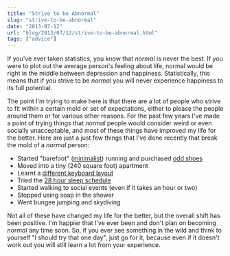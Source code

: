 ```yaml
---
title: "Strive to be Abnormal"
slug: "strive-to-be-abnormal"
date: "2013-07-12"
url: "blog/2013/07/12/strive-to-be-abnormal.html"
tags: ["advice"]
---
```


If you've ever taken statistics, you know that *normal* is never the best. If you were to plot out the average person's feeling about life, normal would be right in the middle between depression and happiness. Statistically, this means that if you strive to be *normal* you will never experience happiness to its full potential.

The point I'm trying to make here is that there are a lot of people who strive to fit within a certain mold or set of expectations, either to please the people around them or for various other reasons. For the past few years I've made a point of trying things that *normal* people would consider weird or even socially unacceptable, and most of these things have improved my life for the better. Here are just a just few things that I've done recently that break  the mold of a *normal* person:

- Started "barefoot" ([minimalist](https://www.vibramfivefingers.com/index.htm)) running and purchased [odd shoes](https://www.softstarshoes.com/adult-shoes/runamoc/moc3-runamoc.html)
- Moved into a tiny (240 square foot) apartment
- Learnt a [different keyboard layout](https://colemak.com/)
- Tried the [28 hour sleep schedule](https://xkcd.com/320/)
- Started walking to social events (even if it takes an hour or two)
- Stopped using soap in the shower
- Went bungee jumping and skydiving 

Not all of these have changed my life for the better, but the overall shift has been positive. I'm happier that I've ever been and don't plan on becoming *normal* any time soon. So, if you ever see something in the wild and think to yourself "I should try that one day", just go for it, because even if it doesn't work out you will still learn a lot from your experience.



